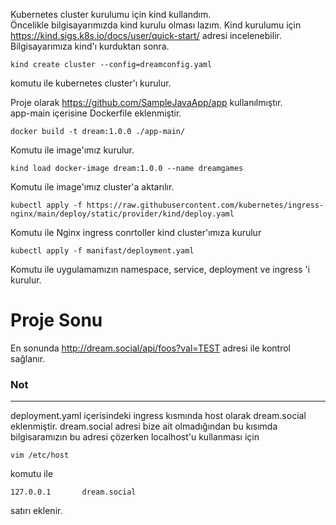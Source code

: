 Kubernetes cluster kurulumu için kind kullandım.  
Öncelikle bilgisayarımızda kind kurulu olması lazım.
Kind kurulumu için https://kind.sigs.k8s.io/docs/user/quick-start/ adresi incelenebilir. Bilgisayarımıza kind'ı kurduktan sonra.

    kind create cluster --config=dreamconfig.yaml

komutu ile kubernetes cluster'ı kurulur.  
  

Proje olarak https://github.com/SampleJavaApp/app kullanılmıştır.  
app-main içerisine Dockerfile eklenmiştir.

    docker build -t dream:1.0.0 ./app-main/

Komutu ile image'ımız kurulur.  
  
    kind load docker-image dream:1.0.0 --name dreamgames

Komutu ile image'ımız cluster'a aktarılır.  

    kubectl apply -f https://raw.githubusercontent.com/kubernetes/ingress-nginx/main/deploy/static/provider/kind/deploy.yaml

Komutu ile Nginx ingress conrtoller kind cluster'ımıza kurulur

    kubectl apply -f manifast/deployment.yaml

Komutu ile uygulamamızın namespace, service, deployment ve ingress 'i kurulur.

# Proje Sonu

En sonunda http://dream.social/api/foos?val=TEST adresi ile kontrol sağlanır.
### Not
---

deployment.yaml içerisindeki ingress kısmında host olarak dream.social eklenmiştir. dream.social adresi bize ait olmadığından bu kısımda bilgisaramızın bu adresi çözerken localhost'u kullanması için

    vim /etc/host

komutu ile 
    
    127.0.0.1       dream.social

satırı eklenir.














